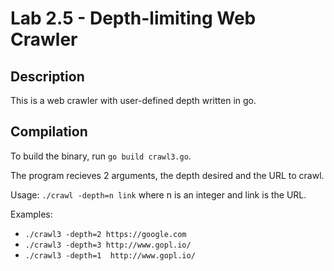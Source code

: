 Lab 2.5 - Depth-limiting Web Crawler
========================

Description
--------------------------
This is a web crawler with user-defined depth written in go.

Compilation
--------------------
To build the binary, run `go build crawl3.go`.

The program recieves 2 arguments, the depth desired and the URL to crawl.

Usage: `./crawl -depth=n link` where n is an integer and link is the URL.

Examples: 

- `./crawl3 -depth=2 https://google.com`
- `./crawl3 -depth=3 http://www.gopl.io/`
- `./crawl3 -depth=1  http://www.gopl.io/`
